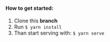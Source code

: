 
#### How to **get started**:

1. Clone this **branch**
2. Run `$ yarn install`
3. Than start serving with: `$ yarn serve`
